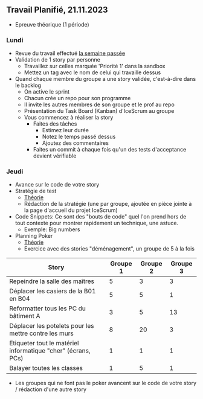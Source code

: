 ## Travail Planifié, 21.11.2023

- Epreuve théorique (1 période)


### Lundi

- Revue du travail effectué [la semaine passée](Semaine2.md)
- Validation de 1 story par personne
    - Travaillez sur celles marquée 'Priorité 1' dans la sandbox
    - Mettez un tag avec le nom de celui qui travaille dessus
- Quand chaque membre du groupe a une story validée, c'est-à-dire dans le backlog
    - On active le sprint
    - Chacun crée un repo pour son programme
    - Il invite les autres membres de son groupe et le prof au repo
    - Présentation du Task Board (Kanban) d'IceScrum au groupe
    - Vous commencez à réaliser la story
        - Faites des tâches
            - Estimez leur durée
            - Notez le temps passé dessus
            - Ajoutez des commentaires
        - Faites un commit à chaque fois qu'un des tests d'acceptance devient vérifiable 

### Jeudi

- Avance sur le code de votre story
- Stratégie de test
    - [Théorie](../Supports/Strat%C3%A9gie%20de%20test.pdf)
    - Rédaction de la stratégie (une par groupe, ajoutée en pièce jointe à la page d'accueil du projet IceScrum)
- Code Snippets: Ce sont des "bouts de code" quel l'on prend hors de tout contexte pour montrer rapidement un technique, une astuce.
  - Exemple: Big numbers
- Planning Poker
    - [Théorie](../Supports/Planning%20Poker.pdf)
    - Exercice avec des stories "déménagement", un groupe de 5 à la fois

| Story | Groupe 1 | Groupe 2 | Groupe 3 |
|---|---|---|---|
|Repeindre la salle des maîtres| 5 |3|3|
|Déplacer les casiers de la B01 en B04|5|5|1|
|Reformatter tous les PC du bâtiment A|3|5|13|
|Déplacer les potelets pour les mettre contre les murs|8 |20|3|
|Etiqueter tout le matériel informatique "cher" (écrans, PCs)|1|1|1|
|Balayer toutes les classes|1|5|1|


- Les groupes qui ne font pas le poker avancent sur le code de votre story / rédaction d'une autre story
